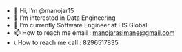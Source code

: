 - 👋 Hi, I’m @manojar15
- 👀 I’m interested in Data Engineering
- 🌱 I’m currently Software Engineer at FIS Global
- 📫 How to reach me email : manojarasimane@gmail.com
- 📞 How to reach me call : 8296517835
<!---
manojar15/manojar15 is a ✨ special ✨ repository because its `README.md` (this file) appears on your GitHub profile.
You can click the Preview link to take a look at your changes.
--->
